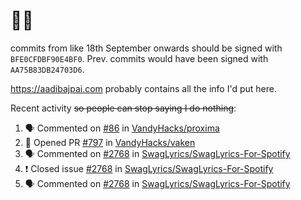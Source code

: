 # 👋🏻
<!--
**aadibajpai/aadibajpai** is a ✨ _special_ ✨ repository because its `README.md` (this file) appears on your GitHub profile.
-->
commits from like 18th September onwards should be signed with `BFE0CFDBF90E4BF0`. Prev. commits would have been signed with `AA75B83DB24703D6`.

https://aadibajpai.com probably contains all the info I'd put here.

Recent activity ~~so people can stop saying I do nothing~~:
<!--START_SECTION:activity-->
1. 🗣 Commented on [#86](https://github.com/VandyHacks/proxima/issues/86) in [VandyHacks/proxima](https://github.com/VandyHacks/proxima)
2. 💪 Opened PR [#797](https://github.com/VandyHacks/vaken/pull/797) in [VandyHacks/vaken](https://github.com/VandyHacks/vaken)
3. 🗣 Commented on [#2768](https://github.com/SwagLyrics/SwagLyrics-For-Spotify/issues/2768) in [SwagLyrics/SwagLyrics-For-Spotify](https://github.com/SwagLyrics/SwagLyrics-For-Spotify)
4. ❗️ Closed issue [#2768](https://github.com/SwagLyrics/SwagLyrics-For-Spotify/issues/2768) in [SwagLyrics/SwagLyrics-For-Spotify](https://github.com/SwagLyrics/SwagLyrics-For-Spotify)
5. 🗣 Commented on [#2768](https://github.com/SwagLyrics/SwagLyrics-For-Spotify/issues/2768) in [SwagLyrics/SwagLyrics-For-Spotify](https://github.com/SwagLyrics/SwagLyrics-For-Spotify)
<!--END_SECTION:activity-->

